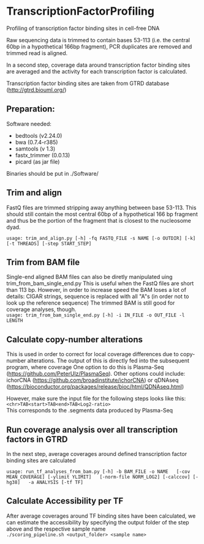 # TranscriptionFactorProfiling
Profiling of transcription factor binding sites in cell-free DNA

Raw sequencing data is trimmed to contain bases 53-113 (i.e. the central 60bp in a hypothetical 166bp fragment), PCR duplicates are removed and trimmed read is aligned.

In a second step, coverage data around transcription factor binding sites are averaged and the activity for each transcription factor is calculated.

Transcription factor binding sites are taken from GTRD database (http://gtrd.biouml.org/)

## Preparation:
Software needed:
* bedtools (v2.24.0)
* bwa (0.7.4-r385)
* samtools (v 1.3)
* fastx_trimmer (0.0.13)
* picard (as jar file)

Binaries should be put in ./Software/

## Trim and align
FastQ files are trimmed stripping away anything between base 53-113. This should still contain the most central 60bp of a hypothetical 166 bp fragment and thus be the
portion of the fragment that is closest to the nucleosome dyad. 

`
usage: trim_and_align.py [-h] -fq FASTQ_FILE -s NAME [-o OUTDIR] [-k]
                         [-t THREADS] [-step START_STEP]
`

## Trim from BAM file
Single-end aligned BAM files can also be diretly manipulated uing trim_from_bam_single_end.py
This is useful when the FastQ files are short than 113 bp.
However, in order to increase speed the BAM loses a lot of details: CIGAR strings, sequence is replaced with all "A"s (in order not to
look up the reference sequence)
The trimmed BAM is still good for coverage analyses, though.  
`
usage: trim_from_bam_single_end.py [-h] -i IN_FILE -o OUT_FILE -l LENGTH
`

## Calculate copy-number alterations
This is used in order to correct for local coverage differences due to copy-number alterations. 
The output of this is directly fed into the subsequent program, where coverage 
One option to do this is Plasma-Seq (https://github.com/PeterUlz/PlasmaSeq).
Other options could include: ichorCNA (https://github.com/broadinstitute/ichorCNA) or qDNAseq (https://bioconductor.org/packages/release/bioc/html/QDNAseq.html)

However, make sure the input file for the following steps looks like this:  
`
<chr>TAB<start>TAB<end>TAB<Log2-ratio>
`  
This corresponds to the .segments data produced by Plasma-Seq


## Run coverage analysis over all transcription factors in GTRD
In the next step, average coverages around defined transcription factor binding sites are calculated  

`
usage: run_tf_analyses_from_bam.py [-h] -b BAM_FILE -o NAME  
                                   [-cov MEAN_COVERAGE] [-ylimit YLIMIT]  
                                   [-norm-file NORM_LOG2] [-calccov] [-hg38]  
                                   -a ANALYSIS [-tf TF]  
`

## Calculate Accessibility per TF
After average coverages around TF binding sites have been calculated, we can estimate the accessibility by specifying the output folder of the step above and
the respective sample name  
`
./scoring_pipeline.sh <output_folder> <sample name>
`  



